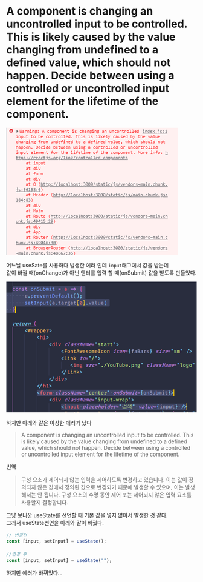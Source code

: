 # A component is changing an uncontrolled input to be controlled. This is likely caused by the value changing from undefined to a defined value, which should not happen. Decide between using a controlled or uncontrolled input element for the lifetime of the component.

![aComponentIsChangingAnUncontrolledInputToBeControlled](./img/aComponentIsChangingAnUncontrolledInputToBeControlled.png)

어느날 useSate를 사용하다 발생한 에러 인데 `input`태그에서 값을 받는데<br>
값이 바뀔 때(onChange)가 아닌 엔터를 입력 할 때(onSubmit) 값을 받도록 만들었다.

![onSubmitExample](./img/onSubmitExample.png)


하지만 아래와 같은 이상한 에러가 났다

> A component is changing an uncontrolled input to be controlled. This is likely caused by the value changing from undefined to a defined value, which should not happen. Decide between using a controlled or uncontrolled input element for the lifetime of the component.


번역
> 구성 요소가 제어되지 않는 입력을 제어하도록 변경하고 있습니다. 이는 값이 정의되지 않은 값에서 정의된 값으로 변경되기 때문에 발생할 수 있으며, 이는 발생해서는 안 됩니다. 구성 요소의 수명 동안 제어 또는 제어되지 않은 입력 요소를 사용할지 결정합니다.

그냥 보니깐 useState를 선언할 때 기본 값을 넣지 않아서 발생한 것 같다.<br>
그래서 useState선언을 아래와 같이 바꿨다.

```js
// 변경전
const [input, setInput] = useState();

//변경 후
const [input, setInput] = useState("");
```

하지만 에러가 바뀌었다...